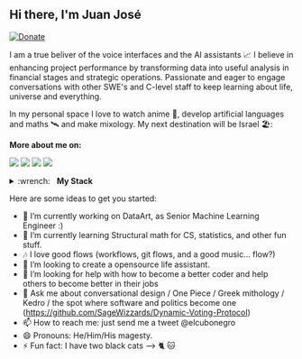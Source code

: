 ## Hi there, I'm Juan José 
[![Donate](https://img.shields.io/badge/Donate-PayPal-green.svg)](https://www.paypal.com/cgi-bin/webscr?cmd=_s-xclick&hosted_button_id=FNAY6F3S6LXAU)

I am a true beliver of the voice interfaces and the AI assistants :chart_with_upwards_trend:
I believe in enhancing project performance by transforming data into useful analysis in financial stages and strategic operations.
Passionate and eager to engage conversations with other SWE's and C-level staff to keep learning about life, universe and everything.

In my personal space I love to watch anime 🐉, develop artificial languages and maths 🛰️ and make mixology. My next destination will be Israel 🏖️:

**More about me on:**

[<img src="https://img.shields.io/badge/linkedin-%230077B5.svg?&style=for-the-badge&logo=linkedin&logoColor=white"/>](https://www.linkedin.com/in/elcubonegro/)
[<img src="https://img.shields.io/badge/medium-%2312100E.svg?&style=for-the-badge&logo=medium&logoColor=white"/>](https://medium.com/@sagewizzards)
[<img src="https://img.shields.io/badge/twitter-%231DA1F2.svg?&style=for-the-badge&logo=twitter&logoColor=white"/>](https://twitter.com/elcubonegro)
[<img src="https://img.shields.io/badge/instagram-%23833AB4.svg?&style=for-the-badge&logo=instagram&logoColor=white"/>](https://www.instagram.com/gieutera/)

<details>
	<summary>:wrench:&nbsp;&nbsp;&nbsp;<b>My Stack</b></summary>
	<br/>
 
![Python](https://img.shields.io/badge/-Python-05122A?style=flat&logo=python)&nbsp;
![JavaScript](https://img.shields.io/badge/-JavaScript-05122A?style=flat&logo=javascript)&nbsp;
![Java](https://img.shields.io/badge/-Java-05122A?style=flat&logo=Java&logoColor=FFA518)&nbsp;
![C](https://img.shields.io/badge/-C-05122A?style=flat&logo=C&logoColor=A8B9CC)&nbsp;
![Node.js](https://img.shields.io/badge/-Node.js-05122A?style=flat&logo=node.js)&nbsp;
![Django](https://img.shields.io/badge/-Django-05122A?style=flat&logo=django&logoColor=092E20)&nbsp;
![Bootstrap](https://img.shields.io/badge/-Bootstrap-05122A?style=flat&logo=bootstrap&logoColor=563D7C)\
![HTML](https://img.shields.io/badge/-HTML-05122A?style=flat&logo=HTML5)&nbsp;
![CSS](https://img.shields.io/badge/-CSS-05122A?style=flat&logo=CSS3&logoColor=1572B6)&nbsp;
![Git](https://img.shields.io/badge/-Git-05122A?style=flat&logo=git)&nbsp;
![GitHub](https://img.shields.io/badge/-GitHub-05122A?style=flat&logo=github)&nbsp;
![Markdown](https://img.shields.io/badge/-Markdown-05122A?style=flat&logo=markdown)\
![Visual Studio Code](https://img.shields.io/badge/-Visual%20Studio%20Code-05122A?style=flat&logo=visual-studio-code&logoColor=007ACC)&nbsp;
![Eclipse](https://img.shields.io/badge/-Eclipse-05122A?style=flat&logo=eclipse-ide&logoColor=2C2255)\
![Illustrator](https://img.shields.io/badge/-Illustrator-05122A?style=flat&logo=adobe-illustrator)&nbsp;
![Pandas](https://img.shields.io/badge/-Pandas-05122A?style=flat&logo=pandas&logoColor=2C2255)\
![TensorFlow](https://img.shields.io/badge/-TensorFlow-05122A?style=flat&logo=tensorflow)&nbsp;
![Spark](https://img.shields.io/badge/-Spark-05122A?style=flat&logo=spark)&nbsp;
</details>


Here are some ideas to get you started:

- 🔭 I’m currently working on DataArt, as Senior Machine Learning Engineer :)
- 🌱 I’m currently learning Structural math for CS, statistics, and other fun stuff.
- 🎶 I love good flows (workflows, git flows, and a good music... flow?)
- 👯 I’m looking to create a opensource life assistant.
- 🤔 I’m looking for help with how to become a better coder and help others to become better in their jobs
- 💬 Ask me about conversational design / One Piece / Greek mithology / Kedro / the spot where software and politics become one (https://github.com/SageWizzards/Dynamic-Voting-Protocol)
- 📫 How to reach me: just send me a tweet @elcubonegro
- 😄 Pronouns: He/Him/His magesty.
- ⚡ Fun fact: I have two black cats --> 🐈 🐱
